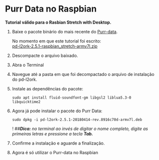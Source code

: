 # Purr Data no Raspbian



**Tutorial válido para o Rasbian Stretch with Desktop.**

1. Baixe o pacote binário do mais recente do [Purr-data](https://github.com/jonwwilkes/purr-data/releases).

   No momento em que este tutorial foi escrito:  
   [pd-l2ork-2.5.1-raspbian\_stretch-armv7l.zip](https://github.com/jonwwilkes/purr-data/releases/download/2.5.1/pd-l2ork-2.5.1-raspbian_stretch-armv7l.zip)

2. Descompacte o arquivo baixado.
3. Abra o Terminal
4. Navegue até a pasta em que foi decompactado o arquivo de instalação do pd-l2ork.
5. Instale as dependências do pacote:

   ```text
   sudo apt install fluid-soundfont-gm libgsl2 liblua5.3-0 libquicktime2
   ```

6. Agora já pode instalar o pacote do Purr Data:

   ```text
   sudo dpkg -i pd-l2ork-2.5.1-20180414-rev.8916c70d-armv7l.deb
   ```

   ! \#\#_**Dica:** no terminal ao invés de digitar o nome completo, digite as primeiras letras e pressione a tecla **Tab.**_

7. Confirme a instalação e aguarde a finalização.
8. Agora é só utilizar o Purr-data no Raspbian



